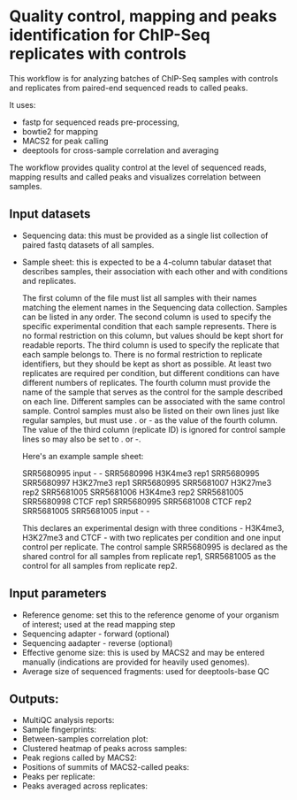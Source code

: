 # Quality control, mapping and peaks identification for ChIP-Seq replicates with controls

This workflow is for analyzing batches of ChIP-Seq samples with controls and replicates from paired-end sequenced reads to called peaks.

It uses:
- fastp for sequenced reads pre-processing,
- bowtie2 for mapping
- MACS2 for peak calling
- deeptools for cross-sample correlation and averaging

The workflow provides quality control at the level of sequenced reads, mapping results and called peaks and visualizes correlation between samples.

## Input datasets

- Sequencing data: this must be provided as a single list collection of paired fastq datasets of all samples.
- Sample sheet: this is expected to be a 4-column tabular dataset that describes samples, their association with each other and with conditions and replicates.

  The first column of the file must list all samples with their names matching the element names in the Sequencing data collection. Samples can be listed in any order.
  The second column is used to specify the specific experimental condition that each sample represents. There is no formal restriction on this column, but values should be kept short for readable reports.
  The third column is used to specify the replicate that each sample belongs to. There is no formal restriction to replicate identifiers, but they should be kept as short as possible. At least two replicates are required per condition, but different conditions can have different numbers of replicates.
  The fourth column must provide the name of the sample that serves as the control for the sample described on each line. Different samples can be associated with the same control sample.
  Control samples must also be listed on their own lines just like regular samples, but must use . or - as the value of the fourth column. The value of the third column (replicate ID) is ignored for control sample lines so may also be set to . or -.
  
  Here's an example sample sheet:
  
  SRR5680995    input       -       -
  SRR5680996    H3K4me3     rep1    SRR5680995
  SRR5680997    H3K27me3    rep1    SRR5680995
  SRR5681007    H3K27me3    rep2    SRR5681005
  SRR5681006    H3K4me3     rep2    SRR5681005
  SRR5680998    CTCF        rep1    SRR5680995
  SRR5681008    CTCF        rep2    SRR5681005
  SRR5681005    input       -       -

  This declares an experimental design with three conditions - H3K4me3, H3K27me3 and CTCF - with two replicates per condition and one input control per replicate. The control sample SRR5680995 is declared as the shared control for all samples from replicate rep1, SRR5681005 as the control for all samples from replicate rep2.

## Input parameters

- Reference genome: set this to the reference genome of your organism of interest; used at the read mapping step
- Sequencing adapter - forward (optional)
- Sequencing aadapter - reverse (optional)
- Effective genome size: this is used by MACS2 and may be entered manually (indications are provided for heavily used genomes).
- Average size of sequenced fragments: used for deeptools-base QC

## Outputs:

- MultiQC analysis reports:
- Sample fingerprints:
- Between-samples correlation plot:
- Clustered heatmap of peaks across samples:
- Peak regions called by MACS2:
- Positions of summits of MACS2-called peaks:
- Peaks per replicate:
- Peaks averaged across replicates:

